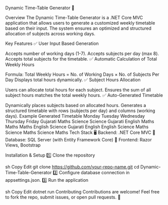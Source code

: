 Dynamic Time-Table Generator 📅

Overview
The Dynamic Time-Table Generator is a .NET Core MVC application that allows users to generate a customized weekly timetable based on their input. The system ensures an optimized and structured allocation of subjects across working days.

Key Features
✅ User Input Based Generation

Accepts number of working days (1-7).
Accepts subjects per day (max 8).
Accepts total subjects for the timetable.
✅ Automatic Calculation of Total Weekly Hours

Formula: Total Weekly Hours = No. of Working Days × No. of Subjects Per Day
Displays total hours dynamically.
✅ Subject Hours Allocation

Users can allocate total hours for each subject.
Ensures the sum of all subject hours matches the total weekly hours.
✅ Auto-Generated Timetable

Dynamically places subjects based on allocated hours.
Generates a structured timetable with rows (subjects per day) and columns (working days).
Example Generated Timetable
Monday	Tuesday	Wednesday	Thursday	Friday
Gujarati	Maths	Science	Science	Gujarati
English	Maths	Maths	Maths	English
Science	Gujarati	English	English	Science
Maths	Science	Maths	Science	Maths
Tech Stack
🖥️ Backend: .NET Core MVC
📂 Database: SQL Server (with Entity Framework Core)
🎨 Frontend: Razor Views, Bootstrap

Installation & Setup
1️⃣ Clone the repository

sh
Copy
Edit
git clone https://github.com/your-repo-name.git
cd Dynamic-Time-Table-Generator
2️⃣ Configure database connection in appsettings.json.
3️⃣ Run the application

sh
Copy
Edit
dotnet run
Contributing
Contributions are welcome! Feel free to fork the repo, submit issues, or open pull requests. 🚀
